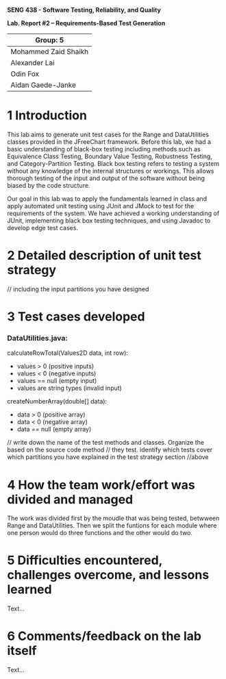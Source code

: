 **SENG 438 - Software Testing, Reliability, and Quality**

**Lab. Report \#2 – Requirements-Based Test Generation**

| Group: 5      |
|-----------------|
| Mohammed Zaid Shaikh                |
| Alexander Lai              |
| Odin Fox               |
| Aidan Gaede-Janke               |

# 1 Introduction

This lab aims to generate unit test cases for the Range and DataUtilities classes provided in the JFreeChart framework. Before this lab, we had a basic understanding of black-box testing including methods such as Equivalence Class Testing, Boundary Value Testing, Robustness Testing, and Category-Partition Testing. Black box testing refers to testing a system without any knowledge of the internal structures or workings. This allows thorough testing of the input and output of the software without being biased by the code structure.

Our goal in this lab was to apply the fundamentals learned in class and apply automated unit testing using JUnit and JMock to test for the requirements of the system. We have achieved a working understanding of JUnit, implementing black box testing techniques, and using Javadoc to develop edge test cases.

# 2 Detailed description of unit test strategy

// including the input partitions you have designed

# 3 Test cases developed

### **DataUtilities.java:**

calculateRowTotal(Values2D data, int row):
- values > 0 (positive inputs)
- values < 0 (negative inputs)
- values == null (empty input)
- values are string types (invalid input)

createNumberArray(double[] data):
- data > 0 (positive array)
- data < 0 (negative array)
- data == null (empty array)

// write down the name of the test methods and classes. Organize the based on
the source code method // they test. identify which tests cover which partitions
you have explained in the test strategy section //above

# 4 How the team work/effort was divided and managed

The work was divided first by the moudle that was being tested, betwween Range and DataUtilities. Then we split the funtions for each module where one person would do three functions and the other would do two.

# 5 Difficulties encountered, challenges overcome, and lessons learned

Text…

# 6 Comments/feedback on the lab itself

Text…

